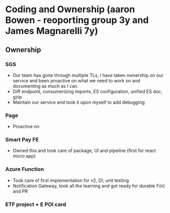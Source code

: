 # Coding and Ownership (aaron Bowen - reoporting group 3y and James Magnarelli 7y)

## Ownership

### SGS

- Our team has gone through multiple TLs, I have taken ownership on our service and been proactive on what we need to work on and documenting as much as I can.
- Diff endpoint, consumerizing imports, ES configuration, unified ES doc, gzip
- Maintain our service and took it upon myself to add debugging

### Page

- Proactive on

### Smart Pay FE

- Owned this and took care of package, UI and pipeline (first for react micro app)

### Azure Function

- Took care of first implementation for v2, DI, unit testing
- Notification Gateway, took all the learning and got ready for durable F(n) and PR

### ETF project + E POI card
